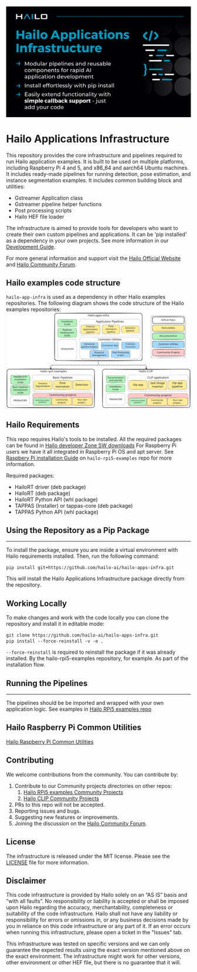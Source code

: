 ![](doc/images/github_applications_infrastructure.png)
# Hailo Applications Infrastructure

This repository provides the core infrastructure and pipelines required to run Hailo application examples.
It is built to be used on multiple platforms, including Raspberry Pi 4 and 5, and x86_64 and aarch64 Ubuntu machines.
It includes ready-made pipelines for running detection, pose estimation, and instance segmentation examples. It includes common building block and utilities:
- Gstreamer Application class
- Gstreamer pipeline helper functions
- Post processing scripts
- Hailo HEF file loader

The infrastructure is aimed to provide tools for developers who want to create their own custom pipelines and applications. It can be 'pip installed' as a dependency in your own projects.
See more information in our [Development Guide](./doc/development_guide.md).

For more general information and support visit the [Hailo Official Website](https://hailo.ai/) and [Hailo Community Forum](https://community.hailo.ai/).

## Hailo examples code structure
`hailo-app-infra` is used as a dependency in other Hailo examples repositories. The following diagram shows the code structure of the Hailo examples repositories:
![hailo_examples_code_structure](doc/images/hailo_examples_code_structure.svg)

## Hailo Requirements
This repo requires Hailo's tools to be installed.
All the required packages can be found in [Hailo developer Zone SW downloads](https://hailo.ai/developer-zone/software-downloads/)
For Raspberry Pi users we have it all integrated in Raspberry Pi OS and apt server. See [Raspbery Pi installation Guide](https://github.com/hailo-ai/hailo-rpi5-examples/blob/main/doc/install-raspberry-pi5.md) on `hailo-rpi5-examples` repo for more information.

Required packages:
- HailoRT driver (deb package)
- HailoRT (deb package)
- HailoRT Python API (whl package)
- TAPPAS (Installer) or tappas-core (deb package)
- TAPPAS Python API (whl package)

## Using the Repository as a Pip Package
-----------------------------
To install the package, ensure you are inside a virtual environment with Hailo requirements installed. Then, run the following command:
```shell script
pip install git+https://github.com/hailo-ai/hailo-apps-infra.git
```
This will install the Hailo Applications Infrastructure package directly from the repository.

## Working Locally
To make changes and work with the code locally you can clone the repository and install it in editable mode:
```shell script
git clone https://github.com/hailo-ai/hailo-apps-infra.git
pip install --force-reinstall -v -e .
```
`--force-reinstall` is required to reinstall the package if it was already installed. By the hailo-rpi5-examples repository, for example. As part of the installation flow.

## Running the Pipelines
--------------------
The pipelines should be be imported and wrapped with your own application logic.
See examples in [Hailo RPi5 examples repo](https://github.com/hailo-ai/hailo-rpi5-examples/blob/main/README.md)

## Hailo Raspberry Pi Common Utilities
[Hailo Raspberry Pi Common Utilities](doc/development_guide.md)

## Contributing

We welcome contributions from the community. You can contribute by:
1. Contribute to our Community projects directories on other repos:
   1. [Hailo RPi5 examples Community Projects](https://github.com/hailo-ai/hailo-rpi5-examples/tree/main/community_projects/community_projects.md)
   2. [Hailo CLIP Community Projects](https://github.com/hailo-ai/hailo-CLIP/community_projects/community_projects.md)
2. PRs to this repo will not be accepted.
3. Reporting issues and bugs.
4. Suggesting new features or improvements.
5. Joining the discussion on the [Hailo Community Forum](https://community.hailo.ai/).

License
----------
The infrastructure is released under the MIT license. Please see the [LICENSE](LICENSE) file for more information.


Disclaimer
----------
This code infrastructure is provided by Hailo solely on an “AS IS” basis and “with all faults”. No responsibility or liability is accepted or shall be imposed upon Hailo regarding the accuracy, merchantability, completeness or suitability of the code infrastructure. Hailo shall not have any liability or responsibility for errors or omissions in, or any business decisions made by you in reliance on this code infrastructure or any part of it. If an error occurs when running this infrastructure, please open a ticket in the "Issues" tab.

This infrastructure was tested on specific versions and we can only guarantee the expected results using the exact version mentioned above on the exact environment. The infrastructure might work for other versions, other environment or other HEF file, but there is no guarantee that it will.